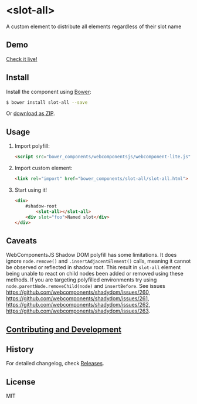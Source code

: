 # &lt;slot-all&gt;

A custom element to distribute all elements regardless of their slot name

## Demo

[Check it live!](http://Juicy.github.io/slot-all)

## Install

Install the component using [Bower](http://bower.io/):

```sh
$ bower install slot-all --save
```

Or [download as ZIP](https://github.com/Juicy/slot-all/archive/master.zip).

## Usage

1. Import polyfill:

    ```html
    <script src="bower_components/webcomponentsjs/webcomponent-lite.js"></script>
    ```

2. Import custom element:

    ```html
    <link rel="import" href="bower_components/slot-all/slot-all.html">
    ```

3. Start using it!

    ```html
    <div>
        #shadow-root
            <slot-all></slot-all>
        <div slot="foo">Named slot</div>
    </div>
    ```

## Caveats

WebComponentsJS Shadow DOM polyfill has some limitations.
It does ignore `node.remove()` and `.insertAdjacentElement()` calls,
meaning it cannot be observed or reflected in shadow root. This result in `slot-all` element being unable to react on child nodes been added or removed using these methods. If you are targeting polyfilled environments try using `node.parentNode.removeChild(node)` and `insertBefore`.
See issues https://github.com/webcomponents/shadydom/issues/260, https://github.com/webcomponents/shadydom/issues/261, https://github.com/webcomponents/shadydom/issues/262, https://github.com/webcomponents/shadydom/issues/263.

## [Contributing and Development](CONTRIBUTING.md)

## History

For detailed changelog, check [Releases](https://github.com/Juicy/slot-all/releases).

## License

MIT
